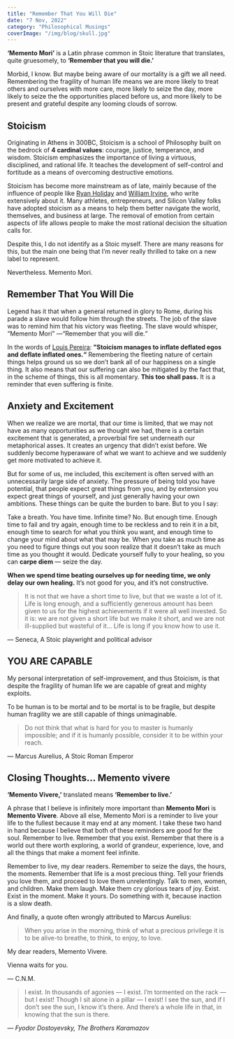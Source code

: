 ```yaml
---
title: "Remember That You Will Die"
date: "7 Nov, 2022"
category: "Philosophical Musings"
coverImage: "/img/blog/skull.jpg"
---
```


**‘Memento Mori’** is a Latin phrase common in Stoic literature that translates, quite gruesomely, to **‘Remember that you will die.’**

Morbid, I know. But maybe being aware of our mortality is a gift we all need. Remembering the fragility of human life means we are more likely to treat others and ourselves with more care, more likely to seize the day, more likely to seize the the opportunities placed before us, and more likely to be present and grateful despite any looming clouds of sorrow.

## Stoicism

Originating in Athens in 300BC, Stoicism is a school of Philosophy built on the bedrock of **4 cardinal values**: courage, justice, temperance, and wisdom. Stoicism emphasizes the importance of living a virtuous, disciplined, and rational life. It teaches the development of self-control and fortitude as a means of overcoming destructive emotions.

Stoicism has become more mainstream as of late, mainly because of the influence of people like [Ryan Holiday](https://ryanholiday.net/?utm_campaign=The%20Narrative&utm_medium=email&utm_source=Revue%20newsletter) and [William Irvine](https://www.williambirvine.com/?utm_campaign=The%20Narrative&utm_medium=email&utm_source=Revue%20newsletter), who write extensively about it. Many athletes, entrepreneurs, and Silicon Valley folks have adopted stoicism as a means to help them better navigate the world, themselves, and business at large. The removal of emotion from certain aspects of life allows people to make the most rational decision the situation calls for.

Despite this, I do not identify as a Stoic myself. There are many reasons for this, but the main one being that I’m never really thrilled to take on a new label to represent.

Nevertheless. Memento Mori.

## Remember That You Will Die

Legend has it that when a general returned in glory to Rome, during his parade a slave would follow him through the streets. The job of the slave was to remind him that his victory was fleeting. The slave would whisper, “Memento Mori” —“Remember that you will die.“

In the words of [Louis Pereira](https://twitter.com/louispereira?utm_campaign=The%20Narrative&utm_medium=email&utm_source=Revue%20newsletter): **”Stoicism manages to inflate deflated egos and deflate inflated ones.“** Remembering the fleeting nature of certain things helps ground us so we don’t bank all of our happiness on a single thing. It also means that our suffering can also be mitigated by the fact that, in the scheme of things, this is all momentary. **This too shall pass.** It is a reminder that even suffering is finite.

## Anxiety and Excitement

When we realize we are mortal, that our time is limited, that we may not have as many opportunities as we thought we had, there is a certain excitement that is generated, a proverbial fire set underneath our metaphorical asses. It creates an urgency that didn’t exist before. We suddenly become hyperaware of what we want to achieve and we suddenly get more motivated to achieve it.

But for some of us, me included, this excitement is often served with an unnecessarily large side of anxiety. The pressure of being told you have potential, that people expect great things from you, and by extension you expect great things of yourself, and just generally having your own ambitions. These things can be quite the burden to bare. But to you I say:

Take a breath. You have time. Infinite time? No. But enough time. Enough time to fail and try again, enough time to be reckless and to rein it in a bit, enough time to search for what you think you want, and enough time to change your mind about what that may be. When you take as much time as you need to figure things out you soon realize that it doesn’t take as much time as you thought it would. Dedicate yourself fully to your healing, so you can **carpe diem** — seize the day.

**When we spend time beating ourselves up for needing time, we only delay our own healing.** It’s not good for you, and it’s not constructive.

> It is not that we have a short time to live, but that we waste a lot of it. Life is long enough, and a sufficiently generous amount has been given to us for the highest achievements if it were all well invested. So it is: we are not given a short life but we make it short, and we are not ill-supplied but wasteful of it… Life is long if you know how to use it.

― Seneca, A Stoic playwright and political advisor

## YOU ARE CAPABLE

My personal interpretation of self-improvement, and thus Stoicism, is that despite the fragility of human life we are capable of great and mighty exploits.

To be human is to be mortal and to be mortal is to be fragile, but despite human fragility we are still capable of things unimaginable.

> Do not think that what is hard for you to master is humanly impossible; and if it is humanly possible, consider it to be within your reach.

― Marcus Aurelius, A Stoic Roman Emperor

## Closing Thoughts… Memento vivere

**‘Memento Vivere,’** translated means **‘Remember to live.’**

A phrase that I believe is infinitely more important than **Memento Mori** is **Memento Vivere**. Above all else, Memento Mori is a reminder to live your life to the fullest because it may end at any moment. I take these two hand in hand because I believe that both of these reminders are good for the soul. Remember to live. Remember that you exist. Remember that there is a world out there worth exploring, a world of grandeur, experience, love, and all the things that make a moment feel infinite.

Remember to live, my dear readers. Remember to seize the days, the hours, the moments. Remember that life is a most precious thing. Tell your friends you love them, and proceed to love them unrelentingly. Talk to men, women, and children. Make them laugh. Make them cry glorious tears of joy. Exist. Exist in the moment. Make it yours. Do something with it, because inaction is a slow death.

And finally, a quote often wrongly attributed to Marcus Aurelius:

> When you arise in the morning, think of what a precious privilege it is to be alive-to breathe, to think, to enjoy, to love.

My dear readers, Memento Vivere.

Vienna waits for you.

— C.N.M.

> I exist. In thousands of agonies — I exist. I’m tormented on the rack — but I exist! Though I sit alone in a pillar — I exist! I see the sun, and if I don’t see the sun, I know it’s there. And there’s a whole life in that, in knowing that the sun is there.

_― Fyodor Dostoyevsky, The Brothers Karamazov_
